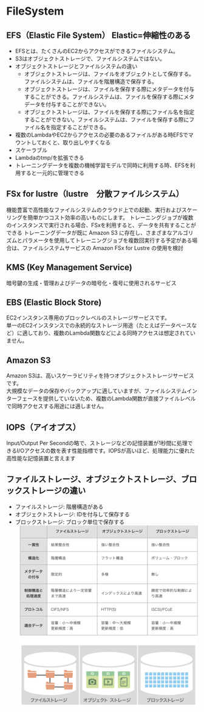 # FileSystem
## EFS（Elastic File System） Elastic=伸縮性のある
- EFSとは、たくさんのEC2からアクセスができるファイルシステム。
- S3はオブジェクトストレージで、ファイルシステムではない。
- オブジェクトストレージとファイルシステムの違い
  - オブジェクトストレージは、ファイルをオブジェクトとして保存する。ファイルシステムは、ファイルを階層構造で保存する。
  - オブジェクトストレージは、ファイルを保存する際にメタデータを付与することができる。ファイルシステムは、ファイルを保存する際にメタデータを付与することができない。
  - オブジェクトストレージは、ファイルを保存する際にファイル名を指定することができない。ファイルシステムは、ファイルを保存する際にファイル名を指定することができる。
- 複数のLambdaやEC2からアクセスの必要のあるファイルがある時EFSでマウントしておくと、取り出しやすくなる
- スケーラブル
- Lambdaのtmp/を拡張できる
- トレーニングデータを複数の機械学習モデルで同時に利用する時、EFSを利用すると一元的に管理できる


## FSx for lustre（lustre　分散ファイルシステム）
機能豊富で高性能なファイルシステムのクラウド上での起動、実行およびスケーリングを簡単かつコスト効率の高いものにします。
トレーニングジョブが複数のインスタンスで実行される場合、FSxを利用すると、データを共有することができる
トレーニングデータが既に Amazon S3 に存在し、さまざまなアルゴリズムとパラメータを使用してトレーニングジョブを複数回実行する予定がある場合は、ファイルシステムサービスの Amazon FSx for Lustre の使用を検討

## KMS (Key Management Service)
暗号鍵の生成・管理およびデータの暗号化・復号に使用されるサービス

## EBS (Elastic Block Store)
EC2インスタンス専用のブロックレベルのストレージサービスです。  
単一のEC2インスタンスでの永続的なストレージ用途（たとえばデータベースなど）に適しており、複数のLambda関数などによる同時アクセスは想定されていません。

## Amazon S3
Amazon S3は、高いスケーラビリティを持つオブジェクトストレージサービスです。  
大規模なデータの保存やバックアップに適していますが、ファイルシステムインターフェースを提供していないため、複数のLambda関数が直接ファイルレベルで同時アクセスする用途には適しません。

## IOPS（アイオプス）
Input/Output Per Secondの略で、ストレージなどの記憶装置が1秒間に処理できるI/Oアクセスの数を表す性能指標です。IOPSが高いほど、処理能力に優れた高性能な記憶装置と言えます


## ファイルストレージ、オブジェクトストレージ、ブロックストレージの違い
- ファイルストレージ: 階層構造がある
- オブジェクトストレージ: IDを付与して保存する
- ブロックストレージ: ブロック単位で保存する
![strage](<images/スクリーンショット 2025-02-24 22.50.00.png>)